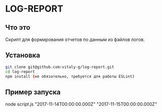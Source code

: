 # LOG-REPORT

## Что это
Скрипт для формирования отчетов по данным из файлов логов.

## Установка
```bash
git clone git@github.com:vitaly-g/log-report.git
cd log-report
npm install (не обязательно, требуется для работы ESLint)
```

## Пример запуска
node script.js "2017-11-14T00:00:00.000Z" "2017-11-15T00:00:00.000Z"

